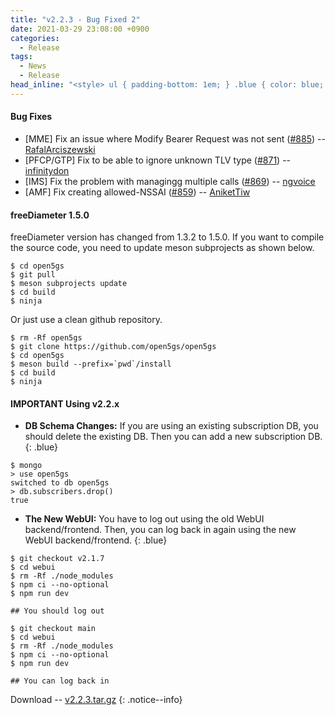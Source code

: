 ```yaml
---
title: "v2.2.3 - Bug Fixed 2"
date: 2021-03-29 23:08:00 +0900
categories:
  - Release
tags:
  - News
  - Release
head_inline: "<style> ul { padding-bottom: 1em; } .blue { color: blue; }</style>"
---
```


#### Bug Fixes
- [MME] Fix an issue where Modify Bearer Request was not sent ([#885](https://github.com/open5gs/open5gs/issues/885)) -- [RafalArciszewski](https://github.com/RafalArciszewski) 
- [PFCP/GTP] Fix to be able to ignore unknown TLV type ([#871](https://github.com/open5gs/open5gs/issues/871)) -- [infinitydon](https://github.com/infinitydon) 
- [IMS] Fix the problem with managingg multiple calls ([#869](https://github.com/open5gs/open5gs/issues/869)) -- [ngvoice](https://github.com/ngvoice) 
- [AMF] Fix creating allowed-NSSAI ([#859](https://github.com/open5gs/open5gs/issues/859)) -- [AniketTiw](https://github.com/AniketTiw) 

#### freeDiameter 1.5.0

freeDiameter version has changed from 1.3.2 to 1.5.0. If you want to compile the source code, you need to update meson subprojects as shown below.

```
$ cd open5gs
$ git pull
$ meson subprojects update
$ cd build
$ ninja
```

Or just use a clean github repository.

```
$ rm -Rf open5gs
$ git clone https://github.com/open5gs/open5gs
$ cd open5gs
$ meson build --prefix=`pwd`/install
$ cd build
$ ninja
```

#### IMPORTANT Using v2.2.x

- **DB Schema Changes:** If you are using an existing subscription DB, you should delete the existing DB. Then you can add a new subscription DB.
{: .blue}
```
$ mongo
> use open5gs
switched to db open5gs
> db.subscribers.drop()
true
```

- **The New WebUI:** You have to log out using the old WebUI backend/frontend. Then, you can log back in again using the new WebUI backend/frontend.
{: .blue}
```
$ git checkout v2.1.7
$ cd webui
$ rm -Rf ./node_modules
$ npm ci --no-optional
$ npm run dev

## You should log out

$ git checkout main
$ cd webui
$ rm -Rf ./node_modules
$ npm ci --no-optional
$ npm run dev

## You can log back in
```

Download -- [v2.2.3.tar.gz](https://github.com/open5gs/open5gs/archive/v2.2.3.tar.gz)
{: .notice--info}
